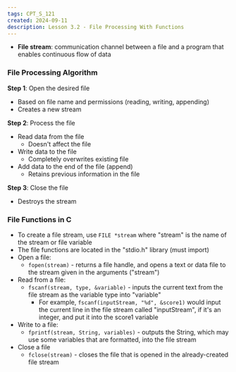 ```yaml
---
tags: CPT_S_121
created: 2024-09-11
description: Lesson 3.2 - File Processing With Functions
---
```


- **File stream**: communication channel between a file and a program that enables continuous flow of data

### File Processing Algorithm

**Step 1**: Open the desired file
- Based on file name and permissions (reading, writing, appending)
- Creates a new stream

**Step 2**: Process the file
- Read data from the file
	- Doesn't affect the file
- Write data to the file
	- Completely overwrites existing file
- Add data to the end of the file (append)
	- Retains previous information in the file

**Step 3**: Close the file
- Destroys the stream

### File Functions in C

- To create a file stream, use `FILE *stream` where "stream" is the name of the stream or file variable
- The file functions are located in the "stdio.h" library (must import)
- Open a file:
	- `fopen(stream)` - returns a file handle, and opens a text or data file to the stream given in the arguments ("stream")
- Read from a file:
	- `fscanf(stream, type, &variable)` - inputs the current text from the file stream as the variable type into "variable"
		- For example, `fscanf(inputStream, "%d", &score1)` would input the current line in the file stream called "inputStream", if it's an integer, and put it into the score1 variable
- Write to a file:
	- `fprintf(stream, String, variables)` - outputs the String, which may use some variables that are formatted, into the file stream
- Close a file
	- `fclose(stream)` - closes the file that is opened in the already-created file stream